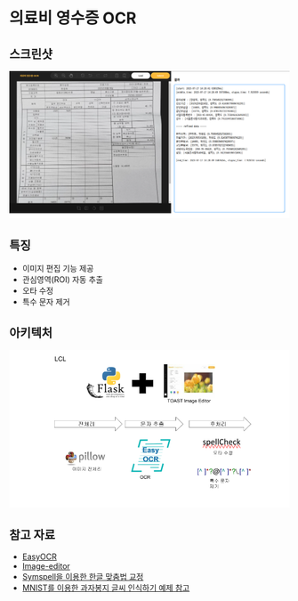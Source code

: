 # 의료비 영수증 OCR

## 스크린샷

![스크린샷](./docs/screen_shot_01.png)

## 특징

* 이미지 편집 기능 제공
* 관심영역(ROI) 자동 추출
* 오타 수정
* 특수 문자 제거

## 아키텍처

![아키텍처](./docs/archi.png)

## 참고 자료

* [EasyOCR](https://github.com/JaidedAI/EasyOCR)
* [Image-editor](https://ui.toast.com/tui-image-editor)
* [Symspell을 이용한 한글 맞춤법 교정](https://heegyukim.medium.com/symspell%EC%9D%84-%EC%9D%B4%EC%9A%A9%ED%95%9C-%ED%95%9C%EA%B8%80-%EB%A7%9E%EC%B6%A4%EB%B2%95-%EA%B5%90%EC%A0%95-3def9ca00805)
* [MNIST를 이용한 과자봉지 글씨 인식하기 예제 참고](https://weejw.tistory.com/611)
